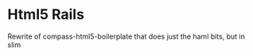 Html5 Rails
=========================

Rewrite of compass-html5-boilerplate that does just the haml bits, but in slim
